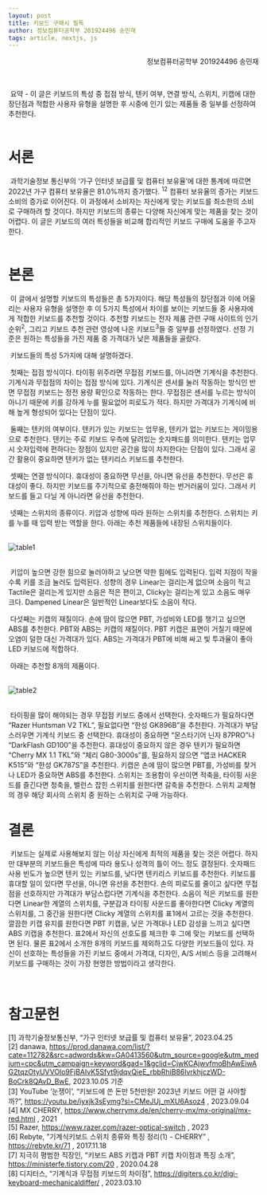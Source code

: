 ```yaml
---
layout: post
title: 키보드 구매시 필독
author: 정보컴퓨터공학부 201924496 송민재
tags: article, nextjs, js
---
```



<p style="text-align:right">정보컴퓨터공학부 201924496 송민재 </p>

<br>

&nbsp;요약 - 이 글은 키보드의 특성 중 접점 방식, 텐키 여부, 연결 방식, 스위치, 키캡에 대한 장단점과 적합한 사용자 유형을 설명한 후 시중에 인기 있는 제품들 중 일부를 선정하여 추천한다.<br><br>

# 서론

&nbsp;과학기술정보 통신부의 ‘가구 인터넷 보급률 및 컴퓨터 보유율’에 대한 통계에 따르면 2022년 가구 컴퓨터 보유율은 81.0%까지 증가했다. <sup>12</sup> 컴퓨터 보유율의 증가는 키보드 소비의 증가로 이어진다. 이 과정에서 소비자는 자신에게 맞는 키보드를 최소한의 소비로 구매하려 할 것이다. 하지만 키보드의 종류는 다양해 자신에게 맞는 제품을 찾는 것이 어렵다. 이 글은 키보드의 여러 특성들을 비교해 합리적인 키보드 구매에 도움을 주고자 한다.
<br><br>


# 본론

&nbsp;이 글에서 설명할 키보드의 특성들은 총 5가지이다. 해당 특성들의 장단점과 이에 어울리는 사용자 유형을 설명한 후 이 5가지 특성에서 차이를 보이는 키보드들 중 사용자에게 적합한 키보드를 추천할 것이다. 추천할 키보드는 전자 제품 관련 구매 사이트의 인기순위<sup>2</sup>, 그리고 키보드 추천 관련 영상에 나온 키보드<sup>3</sup>들 중 일부를 선정하였다. 선정 기준은 원하는 특성들을 가진 제품 중 가격대가 낮은 제품들을 골랐다.

&nbsp;키보드들의 특성 5가지에 대해 설명하겠다.

&nbsp;첫째는 접점 방식이다. 타이핑 위주라면 무접점 키보드를, 아니라면 기계식을 추천한다. 기계식과 무접점의 차이는 접점 방식에 있다. 기계식은 센서를 눌러 작동하는 방식인 반면 무접점 키보드는 정전 용량 확인으로 작동하는 한다. 무접점은 센서를 누르는 방식이 아니기 때문에 키를 강하게 누를 필요없어 피로도가 적다. 하지만 가격대가 기계식에 비해 높게 형성되어 있다는 단점이 있다.

&nbsp;둘째는 텐키의 여부이다. 텐키가 있는 키보드는 업무용, 텐키가 없는 키보드는 게이밍용으로 추천한다. 텐키는 주로 키보드 우측에 달려있는 숫자패드를 의미한다. 텐키는 업무시 숫자입력에 편하다는 장점이 있지만 공간을 많이 차지한다는 단점이 있다. 그래서 공간 활용이 중요하면 텐키가 없는 텐키리스 키보드를 추천한다.

&nbsp;셋째는 연결 방식이다. 휴대성이 중요하면 무선을, 아니면 유선을 추천한다. 무선은 휴대성이 좋다. 하지만 키보드를 주기적으로 충전해줘야 하는 번거러움이 있다. 그래서 키보드를 들고 다닐 게 아니라면 유선을 추천한다.

&nbsp;넷째는 스위치의 종류이다. 키압과 성향에 따라 원하는 스위치를 추천한다. 스위치는 키를 누를 때 입력 받는 역할을 한다. 아래는 추천 제품들에 내장된 스위치들이다.
<br><br>

![table1]({{site.baseurl}}/images/table1.PNG)
<br><br>

&nbsp;키압이 높으면 강한 힘으로 눌러야하고 낮으면 약한 힘에도 입력된다. 입력 지점이 작을수록 키를 조금 눌러도 입력된다. 성향의 경우 Linear는 걸리는게 없으며 소음이 적고 Tactile은 걸리는게 있지만 소음은 적은 편이고, Clicky는 걸리는게 있고 소음도 매우 크다. Dampened Linear은 일반적인 Linear보다도 소음이 작다. 

&nbsp;다섯째는 키캡의 재질이다. 손에 땀이 많으면 PBT, 가성비와 LED를 챙기고 싶으면 ABS를 추천한다. PBT와 ABS는 키캡의 재질이다. PBT 키캡은 표면이 거칠기 때문에 오염이 덜한 대신 가격대가 있다. ABS는 가격대가 PBT에 비해 싸고 빛 투과율이 좋아 LED 키보드에 적합하다. 

&nbsp;아래는 추천할 8개의 제품이다.
<br><br>

![table2]({{site.baseurl}}/images/table2.PNG)
<br><br>

&nbsp;타이핑을 많이 해야되는 경우 무접점 키보드 중에서 선택한다. 숫자패드가 필요하다면 “Razer Huntsman V2 TKL”, 필요없다면 “한성 GK896B”을 추천한다. 가격대가 부담스러우면 기계식 키보드 중 선택한다. 휴대성이 중요하면 “몬스타기어 닌자 87PRO”나 “DarkFlash GD100”을 추천한다. 휴대성이 중요하지 않은 경우 텐키가 필요하면 “Cherry MX 1.1 TKL”와 “체리 G80-3000s”를, 필요하지 않으면  “앱코 HACKER K515”와 “한성 GK787S”을 추천한다. 키캡은 손에 땀이 많으면 PBT를, 가성비를 찾거나 LED가 중요하면 ABS를 추천한다. 스위치는 조용함이 우선이면 적축을, 타이핑 사운드를 즐긴다면 청축을, 밸런스 잡힌 스위치를 원한다면 갈축을 추천한다. 스위치 교체형의 경우 해당 회사의 스위치 중 원하는 스위치로 구매 가능하다.
<br>

 
# 결론 

&nbsp;키보드는 실제로 사용해보지 않는 이상 자신에게 최적의 제품을 찾는 것은 어렵다. 하지만 대부분의 키보드들은 특성에 따라 용도나 성격의 틀이 어느 정도 결정된다. 숫자패드 사용 빈도가 높으면 텐키 있는 키보드를, 낮다면 텐키리스 키보드를 추천한다. 키보드를 휴대할 일이 있다면 무선을, 아니면 유선을 추천한다. 손의 피로도를 줄이고 싶다면 무접점을 선호하지만 가격대가 부담스럽다면 기계식을 추천한다. 소음이 적은 키보드를 원한다면 Linear한 계열의 스위치를, 구분감과 타이핑 사운드를 좋아한다면 Clicky 계열의 스위치를, 그 중간을 원한다면 Clicky 계열의 스위치를 표1에서 고르는 것을 추천한다. 깔끔한 키캡 유지를 원한다면 PBT 키캡을, 낮은 가격대나 LED 감성을 느끼고 싶다면 ABS 키캡을 추천한다. 표2에서 자신의 선호도를 체크한 후 그에 맞는 키보드를 선택하면 된다. 물론 표2에서 소개한 8개의 키보드를 제외하고도 다양한 키보드들이 있다. 자신이 선호하는 특성들을 가진 키보드 중에서 가격대, 디자인, A/S 서비스 등을 고려해서 키보드를 구매하는 것이 가장 현명한 방법이라고 생각한다.

<br>

# 참고문헌

[1] 과학기술정보통신부, “가구 인터넷 보급률 및 컴퓨터 보유율”, 2023.04.25<br>
[2] danawa, <https://prod.danawa.com/list/?cate=112782&src=adwords&kw=GA0413560&utm_source=google&utm_medium=cpc&utm_campaign=keyword&gad=1&gclid=CjwKCAjwvfmoBhAwEiwAG2tqzOtyUVVOlo9FjBAIvK5Sfyt9jdqvQieE_rbbRhiB86lvrkhjczWD-BoCrk8QAvD_BwE>, 2023.10.05 기준<br>
[3] YouTube ‘눈쟁이’, “키보드에 쓴 돈만 5천만원! 2023년 키보드 어떤 걸 사야할까?”, <https://youtu.be/iyxjk3sEymg?si=CMeJUj_mXU6Asoz4> , 2023.09.04<br>
[4] MX CHERRY, <https://www.cherrymx.de/en/cherry-mx/mx-original/mx-red.html> , 2021<br>
[5] Razer, <https://www.razer.com/razer-optical-switch> , 2023<br>
[6] Rebyte, ”기계식키보드 스위치 종류와 특징 정리(1) - CHERRY” , <https://rebyte.kr/71> , 2017.11.18<br>
[7] 지극히 평범한 직장인, “키보드 ABS 키캡과 PBT 키캡 차이점과 특징 소개”, <https://ministerfe.tistory.com/20> , 2020.04.28<br>
[8] 디지터스, “기계식과 무접점 키보드의 차이점”, <https://digiters.co.kr/digi-keyboard-mechanicaldiffer/> , 2023.03.10<br>
